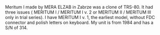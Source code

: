 Meritum I made by MERA ELZAB in Zabrze was a clone of TRS-80. It had three issues ( MERITUM I / MERITUM I v. 2 or MERITUM II / MERITUM III only in trial series).
I have MERITUM I v. 1, the earliest model, without FDC connector and polish letters on keyboard.
My unit is from 1984 and has a S/N of 314. 
